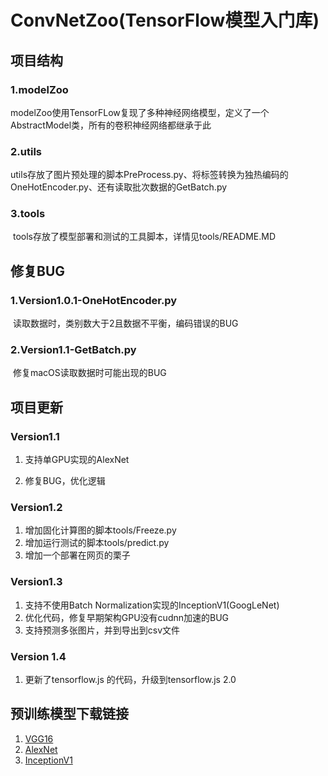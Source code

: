 # ConvNetZoo(TensorFlow模型入门库)

## 项目结构

### 1.modelZoo

​		modelZoo使用TensorFLow复现了多种神经网络模型，定义了一个AbstractModel类，所有的卷积神经网络都继承于此

### 2.utils

​		utils存放了图片预处理的脚本PreProcess.py、将标签转换为独热编码的OneHotEncoder.py、还有读取批次数据的GetBatch.py

### 3.tools

​		tools存放了模型部署和测试的工具脚本，详情见tools/README.MD

## 修复BUG

### 1.Version1.0.1-OneHotEncoder.py
​		读取数据时，类别数大于2且数据不平衡，编码错误的BUG

### 2.Version1.1-GetBatch.py

​		修复macOS读取数据时可能出现的BUG

## 项目更新

### Version1.1 

1. 支持单GPU实现的AlexNet

2. 修复BUG，优化逻辑

### Version1.2

1. 增加固化计算图的脚本tools/Freeze.py
2. 增加运行测试的脚本tools/predict.py
3. 增加一个部署在网页的栗子

### Version1.3

1. 支持不使用Batch Normalization实现的InceptionV1(GoogLeNet)
3. 优化代码，修复早期架构GPU没有cudnn加速的BUG
3. 支持预测多张图片，并到导出到csv文件

### Version 1.4

1. 更新了tensorflow.js 的代码，升级到tensorflow.js 2.0

## 预训练模型下载链接

1. [VGG16](https://www.cs.toronto.edu/~frossard/vgg16/vgg16_weights.npz)
2. [AlexNet](http://www.cs.toronto.edu/~guerzhoy/tf_alexnet/bvlc_alexnet.npy)
3. [InceptionV1](http://download.tensorflow.org/models/inception_v1_2016_08_28.tar.gz)


